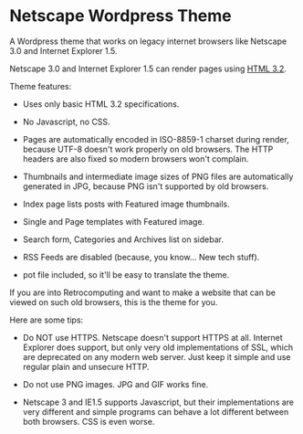 # Netscape Wordpress Theme

A Wordpress theme that works on legacy internet browsers like Netscape 3.0 and Internet Explorer 1.5.

Netscape 3.0 and Internet Explorer 1.5 can render pages using [HTML 3.2](https://www.w3.org/TR/2018/SPSD-html32-20180315/).

Theme features:

- Uses only basic HTML 3.2 specifications.

- No Javascript, no CSS.

- Pages are automatically encoded in ISO-8859-1 charset during render, because UTF-8 doesn't work properly on old browsers. The HTTP headers are also fixed so modern browsers won't complain.

- Thumbnails and intermediate image sizes of PNG files are automatically generated in JPG, because PNG isn't supported by old browsers.

- Index page lists posts with Featured image thumbnails.

- Single and Page templates with Featured image.

- Search form, Categories and Archives list on sidebar.

- RSS Feeds are disabled (because, you know... New tech stuff).

- pot file included, so it'll be easy to translate the theme.

If you are into Retrocomputing and want to make a website that can be viewed on such old browsers, this is the theme for you.

Here are some tips:

- Do NOT use HTTPS. Netscape doesn't support HTTPS at all. Internet Explorer does support, but only very old implementations of SSL, which are deprecated on any modern web server. Just keep it simple and use regular plain and unsecure HTTP.

- Do not use PNG images. JPG and GIF works fine.

- Netscape 3 and IE1.5 supports Javascript, but their implementations are very different and simple programs can behave a lot different between both browsers. CSS is even worse.
